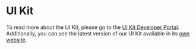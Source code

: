 # UI Kit

To read more about the UI Kit, please go to the [UI Kit Developer Portal](https://developer.mybit.io/ui). Additionally, you can see the latest version of our UI Kit available in its [own website](https://ui.mybit.io/).

